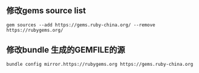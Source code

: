 ## 修改gems source list

`gem sources --add https://gems.ruby-china.org/ --remove https://rubygems.org/`

## 修改bundle 生成的GEMFILE的源

`bundle config mirror.https://rubygems.org https://gems.ruby-china.org`
